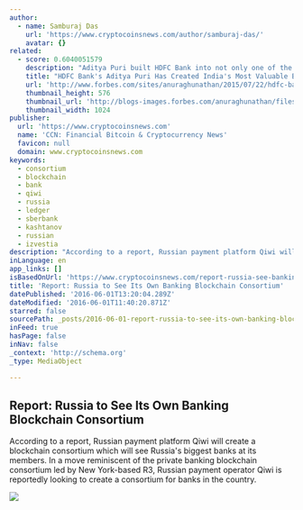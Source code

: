 ```yaml
---
author:
  - name: Samburaj Das
    url: 'https://www.cryptocoinsnews.com/author/samburaj-das/'
    avatar: {}
related:
  - score: 0.6040051579
    description: "Aditya Puri built HDFC Bank into not only one of the best banks in India, but also one of the best companies in Asia. Here's how he did it."
    title: "HDFC Bank's Aditya Puri Has Created India's Most Valuable Bank"
    url: 'http://www.forbes.com/sites/anuraghunathan/2015/07/22/hdfc-banks-aditya-puri-has-created-indias-most-valuable-bank/'
    thumbnail_height: 576
    thumbnail_url: 'http://blogs-images.forbes.com/anuraghunathan/files/2015/07/0721_hdfc-aditya-puri_1024x576.jpg'
    thumbnail_width: 1024
publisher:
  url: 'https://www.cryptocoinsnews.com'
  name: 'CCN: Financial Bitcoin & Cryptocurrency News'
  favicon: null
  domain: www.cryptocoinsnews.com
keywords:
  - consortium
  - blockchain
  - bank
  - qiwi
  - russia
  - ledger
  - sberbank
  - kashtanov
  - russian
  - izvestia
description: "According to a report, Russian payment platform Qiwi will create a blockchain consortium which will see Russia's biggest banks at its members. In a move reminiscent of the private banking blockchain consortium led by New York-based R3, Russian payment operator Qiwi is reportedly looking to create a consortium for banks in the country."
inLanguage: en
app_links: []
isBasedOnUrl: 'https://www.cryptocoinsnews.com/report-russia-see-banking-blockchain-consortium/'
title: 'Report: Russia to See Its Own Banking Blockchain Consortium'
datePublished: '2016-06-01T13:20:04.289Z'
dateModified: '2016-06-01T11:40:20.871Z'
starred: false
sourcePath: _posts/2016-06-01-report-russia-to-see-its-own-banking-blockchain-consortium.md
inFeed: true
hasPage: false
inNav: false
_context: 'http://schema.org'
_type: MediaObject

---
```

<article style=""><h1>Report: Russia to See Its Own Banking Blockchain Consortium</h1><p>According to a report, Russian payment platform Qiwi will create a blockchain consortium which will see Russia's biggest banks at its members. In a move reminiscent of the private banking blockchain consortium led by New York-based R3, Russian payment operator Qiwi is reportedly looking to create a consortium for banks in the country.</p><img src="https://www.cryptocoinsnews.com/wp-content/uploads/2016/06/Kremlin-wall.jpg" /></article>